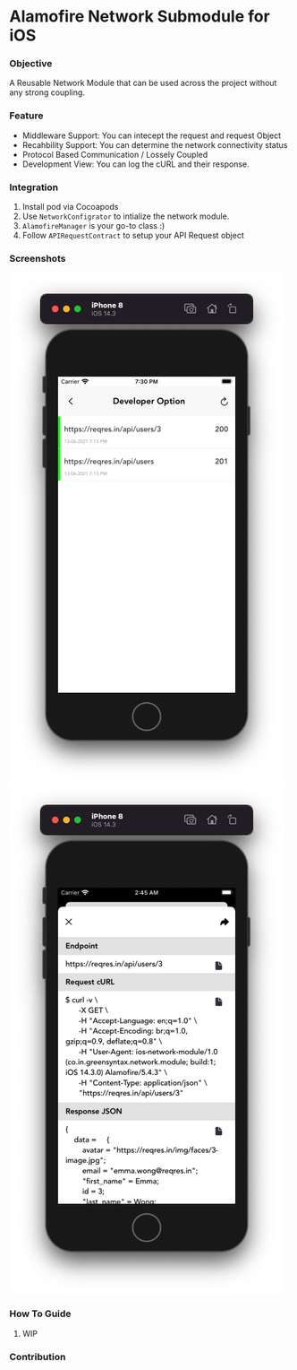 # Alamofire Network Submodule for iOS 

### Objective 
A Reusable Network Module that can be used across the project without any strong coupling. 

### Feature
* Middleware Support: You can intecept the request and request Object
* Recahbility Support: You can determine the network connectivity status
* Protocol Based Communication / Lossely Coupled 
* Development View: You can log the cURL and their response.   

### Integration
1. Install pod via Cocoapods
2. Use `NetworkConfigrator` to intialize the network module. 
3. `AlamofireManager` is your go-to class :)
4. Follow `APIRequestContract` to setup your API Request object

### Screenshots
![Development Logging Screen](https://github.com/TrashIO/green-ios-network/blob/main/developer-list.png)
![Development Logging Screen](https://github.com/TrashIO/green-ios-network/blob/main/developer-detail.png)

### How To Guide
1. WIP 

### Contribution 
